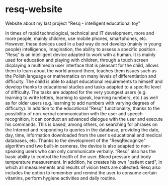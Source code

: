 # resq-website
Website about my last project "Resq - intelligent educational toy"

In times of rapid technological, technical and IT development, more and more people, mainly children, use mobile phones, smartphones, etc. However, these devices used in a bad way do not develop (mainly in young people) intelligence, imagination, the ability to assess a specific position . “Resq” is an intelligent device adapted to work with a human. It is mainly used for education and playing with children, through a touch screen displaying a multimedia user interface that is pleasant for the child, allows them to learn about the world around them, teaches them issues such as the Polish language or mathematics on many levels of differentiation and difficulty. The child is able to adapt educational requirements to himself and develop thanks to educational studies and tasks adapted to a specific level of difficulty. The tasks are adapted for the very youngest users (e.g. learning to write letters, learning to speak, learning numbers, etc.) as well as for older users (e.g. learning to add numbers with varying degrees of difficulty).
In addition to the educational "Resq" functionality, thanks to the possibility of non-verbal communication with the user and speech recognition, it can conduct an advanced dialogue with the user and execute his commands. This is based, among others, on searching for phrases on the Internet and responding to queries in the database, providing the date, day, time, information downloaded from the user's educational and medical databases, etc. Thanks to the development of the "ResqRecognize" algorithm and two built-in cameras, the device is also adapted to non-speaking users who can only communicate verbally. “Resq” also has the basic ability to control the health of the user. Blood pressure and body temperature measurement. In addition, he creates his own "patient card", in which all measurements and results of vision tests are collected. Resq also includes the option to remember and remind the user to consume certain vitamins, perform hygiene activities and daily routine.
